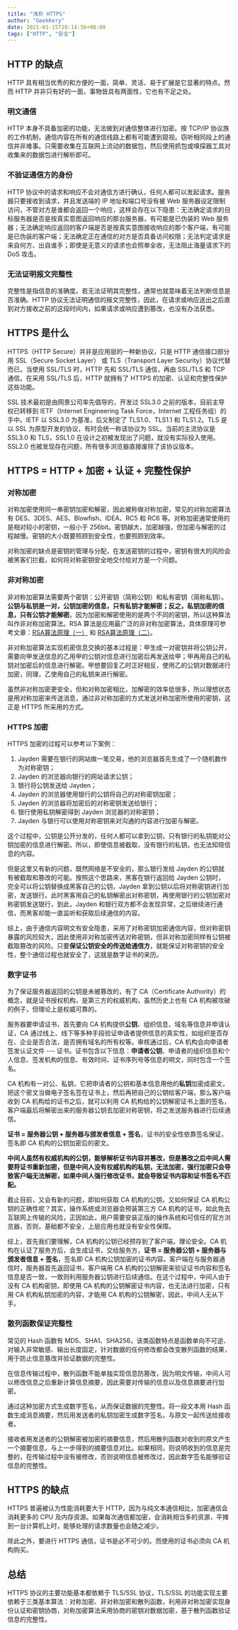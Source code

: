 ```yaml
---
title: "浅析 HTTPS"
author: "GeekKery"
date: 2021-01-15T20:14:56+08:00
tags: ["HTTP", "安全"]
---
```


## HTTP 的缺点

HTTP 具有相当优秀的和方便的一面，简单、灵活、易于扩展是它显著的特点。然而 HTTP 并非只有好的一面，事物皆具有两面性，它也有不足之处。

### 明文通信

HTTP 本身不具备加密的功能，无法做到对通信整体进行加密。按 TCP/IP 协议族的工作机制，通信内容在所有的通信线路上都有可能遭到窥视。窃听相同段上的通信并非难事。只需要收集在互联网上流动的数据包，然后使用抓包或嗅探器工具对收集来的数据包进行解析即可。

### 不验证通信方的身份

HTTP 协议中的请求和响应不会对通信方进行确认，任何人都可以发起请求。服务器只要接收到请求，并且发送端的 IP 地址和端口号没有被 Web 服务器设定限制访问，不管对方是谁都会返回一个响应，这样会存在以下隐患：无法确定请求的目标服务器是否是按真实意图返回响应的那台服务器，有可能是已伪装的 Web 服务器；无法确定响应返回的客户端是否是按真实意图接收响应的那个客户端，有可能是已伪装的客户端；无法确定正在通信的对方是否具备访问权限；无法判定请求是来自何方、出自谁手；即使是无意义的请求也会照单全收，无法阻止海量请求下的 DoS 攻击。

### 无法证明报文完整性

完整性是指信息的准确度。若无法证明其完整性，通常也就意味着无法判断信息是否准确。HTTP 协议无法证明通信的报文完整性，因此，在请求或响应送出之后直到对方接收之前的这段时间内，如果请求或响应遭到篡改，也没有办法获悉。

## HTTPS 是什么

HTTPS（HTTP Secure）并非是应用层的一种新协议，只是 HTTP 通信接口部分用 SSL（Secure Socket Layer） 或 TLS（Transport Layer Security）协议代替而已。当使用 SSL/TLS 时，HTTP 先和 SSL/TLS 通信，再由 SSL/TLS 和 TCP 通信。在采用 SSL/TLS 后，HTTP 就拥有了 HTTPS 的加密、认证和完整性保护这些功能。

SSL 技术最初是由网景公司率先倡导的，开发过 SSL3.0 之前的版本，目前主导权已转移到 IETF（Internet Engineering Task Force，Internet 工程任务组）的手中。IETF 以 SSL3.0 为基准，后又制定了 TLS1.0、TLS1.1 和 TLS1.2。TLS 是以 SSL 为原型开发的协议，有时会统一称该协议为 SSL。当前的主流协议是 SSL3.0 和 TLS，SSL1.0 在设计之初被发现出了问题，就没有实际投入使用。SSL2.0 也被发现存在问题，所有很多浏览器直接废除了该协议版本。

## HTTPS = HTTP + 加密 + 认证 + 完整性保护

### 对称加密

对称加密使用同一串密钥加密和解密，因此被称做对称加密，常见的对称加密算法有 DES、3DES、AES、Blowfish、IDEA、RC5 和 RC6 等。对称加密通常使用的是相对较小的密钥，一般小于 256bit。密钥越大，加密越强，但加密与解密的过程越慢。密钥的大小既要照顾到安全性，也要照顾到效率。

对称加密的缺点是密钥的管理与分配，在发送密钥的过程中，密钥有很大的风险会被黑客们拦截，如何将对称密钥安全地交付给对方是一个问题。

### 非对称加密

非对称加密算法需要两个密钥：公开密钥（简称公钥）和私有密钥（简称私钥）。**公钥与私钥是一对，公钥加密的信息，只有私钥才能解密；反之，私钥加密的信息，只有公钥才能解密**。因为加密和解密使用的是两个不同的密钥，所以这种算法叫作非对称加密算法。RSA 算法是应用最广泛的非对称加密算法，具体原理可参考文章：[RSA算法原理（一）](http://www.ruanyifeng.com/blog/2013/06/rsa_algorithm_part_one.html) 和 [RSA算法原理（二）](http://www.ruanyifeng.com/blog/2013/07/rsa_algorithm_part_two.html)。

非对称加密算法实现机密信息交换的基本过程是：甲生成一对密钥并将公钥公开，需要向甲发送信息的乙用甲的公钥对信息进行加密后再发送给甲；甲再用自己的私钥对加密后的信息进行解密。甲想要回复乙时正好相反，使用乙的公钥对数据进行加密，同理，乙使用自己的私钥来进行解密。

虽然非对称加密更安全，但和对称加密相比，加解密的效率低很多，所以理想状态是用对称加密来传送消息，通过非对称加密的方式发送对称加密所使用的密钥，这正是 HTTPS 所采用的方式。

### HTTPS 加密

HTTPS 加密的过程可以参考以下案例：

1. Jayden 需要在银行的网站做一笔交易，他的浏览器首先生成了一个随机数作为对称密钥；
2. Jayden 的浏览器向银行的网站请求公钥；
3. 银行将公钥发送给 Jayden；
4. Jayden 的浏览器使用银行的公钥将自己的对称密钥加密；
5. Jayden 的浏览器将加密后的对称密钥发送给银行；
6. 银行使用私钥解密得到 Jayden 浏览器的对称密钥；
7. Jayden 与银行可以使用对称密钥来对沟通的内容进行加密与解密。

这个过程中，公钥是公开分发的，任何人都可以拿到公钥，只有银行的私钥能对公钥加密的信息进行解密。所以，即使信息被截取，没有银行的私钥，也无法知晓信息的内容。

但是这里又有新的问题，既然网络是不安全的，那么银行发给 Jayden 的公钥就有被截取和篡改的可能。按照这个思路来，黑客在银行返回给 Jayden 公钥时，完全可以将公钥替换成黑客自己的公钥，Jayden 拿到公钥以后将对称密钥进行加密，发送银行。此时黑客用自己的私钥解密出对称密钥，再使用银行的公钥加密对称密钥发送银行，到此，Jayden 和银行双方都不会发现异常，之后继续进行通信，而黑客却能一直监听和获取后续通信的内容。

综上，由于通信内容明文有安全隐患，采用了对称密钥加密通信内容，但对称密钥暴露的风险较大，因此使用非对称加密传送对称密钥，但非对称加密同样有公钥被截取篡改的风险。只要**保证公钥安全的传送给通信方**，就能保证对称密钥的安全性，整个通信过程也就安全了，这就是数字证书的来历。

### 数字证书

为了保证服务器返回的公钥是未被篡改的，有了 CA（Certificate Authority）的概念，就是证书授权机构，是第三方的权威机构，虽然历史上也有 CA 机构被攻破的例子，但理论上是权威可靠的。

服务器要申请证书，首先要向 CA 机构提供**公钥**、组织信息、域名等信息并申请认证，CA 通过线上、线下等多种手段验证申请者提供信息的真实性，如组织是否存在、企业是否合法，是否拥有域名的所有权等。审核通过后，CA 机构会向申请者签发认证文件 --- 证书。证书包含以下信息：**申请者公钥**、申请者的组织信息和个人信息、签发机构的信息、有效时间、证书序列号等信息的明文，同时包含一个签名。

CA 机构有一对公、私钥，它把申请者的公钥和基本信息用他的**私钥**加密成密文，把这个密文当做电子签名签在证书上，然后再把自己的公钥给客户端，那么客户端收到 CA 机构给的证书之后，就可以利用 CA 机构给的公钥解密证书上面的签名，客户端最后将解密出来的服务器公钥去加密对称密钥，将之发送服务器进行后续通信。

**证书 = 服务器公钥 + 服务器与颁发者信息 + 签名**，证书的安全性依靠签名保证，签名即 CA 机构的公钥加密后的密文。

**中间人虽然有权威机构的公钥，能够解析证书内容并篡改，但是篡改之后中间人需要将证书重新加密，但是中间人没有权威机构的私钥，无法加密，强行加密只会导致客户端无法解密，如果中间人强行修改证书，就会导致证书内容和证书签名不匹配。**

截止目前，又会有新的问题，即如何获取 CA 机构的公钥，又如何保证 CA 机构公钥的正确性呢？其实，操作系统或浏览器会预装第三方 CA 机构的证书，如此免去互联网上传输的风险，正因如此，用户需要安装正版的操作系统和可信任的官方浏览器，否则，基础都不安全，上层应用也就没有安全性保障。

综上，首先我们要理解，CA 机构的公钥已经预存到了客户端，理论安全。CA 机构在认证了服务方后，会生成证书，交给服务方，**证书 = 服务器公钥 + 服务器与颁发者信息 + 签名**，签名即 CA 机构公钥加密的证书内容。客户端在与服务器通信时，服务器首先返回证书，客户端用 CA 机构的公钥解密来验证证书内容和签名信息是否一致，一致则利用服务器公钥进行后续通信。在这个过程中，中间人由于没有 CA 机构密钥，即使用 CA 机构的公钥解密证书内容，也无法进行加密，只有用 CA 机构私钥加密的内容，才能用 CA 机构的公钥解密，因此，中间人无从下手。

### 散列函数保证完整性

常见的 Hash 函数有 MD5、SHA1、SHA256，该类函数特点是函数单向不可逆、对输入非常敏感、输出长度固定，针对数据的任何修改都会改变散列函数的结果，用于防止信息篡改并验证数据的完整性。

在信息传输过程中，散列函数不能单独实现信息防篡改，因为明文传输，中间人可以修改信息之后重新计算信息摘要，因此需要对传输的信息以及信息摘要进行加密。

通过这种加密方式生成数字签名，从而保证数据的完整性。将一段文本用 Hash 函数生成消息摘要，然后用发送者的私钥加密生成数字签名，与原文一起传送给接收者。

接收者用发送者的公钥解密被加密的摘要信息，然后用散列函数对收到的原文产生一个摘要信息，与上一步得到的摘要信息对比。如果相同，则说明收到的信息是完整的，在传输过程中没有被修改，否则说明信息被修改过，因此数字签名能够验证信息的完整性。

## HTTPS 的缺点

HTTPS 普遍被认为性能消耗要大于 HTTP，因为与纯文本通信相比，加密通信会消耗更多的 CPU 及内存资源。如果每次通信都加密，会消耗相当多的资源，平摊到一台计算机上时，能够处理的请求数量也会随之减少。

除此之外，要进行 HTTPS 通信，证书是必不可少的。而使用的证书必须向 CA 机构购买。

## 总结

HTTPS 协议的主要功能基本都依赖于 TLS/SSL 协议，TLS/SSL 的功能实现主要依赖于三类基本算法：对称加密、非对称加密和散列函数，利用非对称加密实现身份认证和密钥协商，对称加密算法采用协商的密钥对数据加密，基于散列函数验证信息的完整性。

